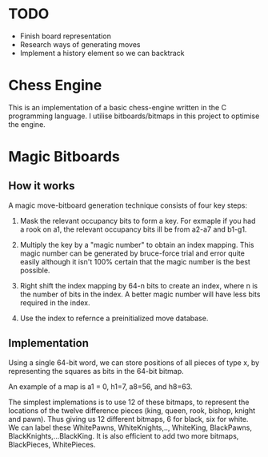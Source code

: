 # TODO

- Finish board representation
- Research ways of generating moves
- Implement a history element so we can backtrack

# Chess Engine

This is an implementation of a basic chess-engine written in the C programming language. I utilise bitboards/bitmaps in this project to optimise the engine. 

# Magic Bitboards

## How it works
A magic move-bitboard generation technique consists of four key steps:

1. Mask the relevant occupancy bits to form a key. For exmaple if you had a rook on a1, the relevant occupancy bits ill be from a2-a7 and b1-g1.

2. Multiply the key by a "magic number" to obtain an index mapping. This magic number can be generated by bruce-force trial and error quite easily although it isn't 100% certain that the magic number is the best possible.

3. Right shift the index mapping by 64-n bits to create an index, where n is the number of bits in the index. A better magic number will have less bits required in the index.

4. Use the index to refernce a preinitialized move database.

## Implementation

Using a single 64-bit word, we can store positions of all pieces of type x, by representing the squares as bits in the 64-bit bitmap.

An example of a map is a1 = 0, h1=7, a8=56, and h8=63. 

The simplest implemations is to use 12 of these bitmaps, to represent the locations of the twelve difference pieces (king, queen, rook, bishop, knight and pawn). Thus giving us 12 different bitmaps, 6 for black, six for white. We can label these WhitePawns, WhiteKnights,.., WhiteKing, BlackPawns, BlackKnights,...BlackKing. It is also efficient to add two more bitmaps, BlackPieces, WhitePieces.
